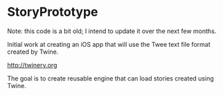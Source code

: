 StoryPrototype
==============

Note: this code is a bit old;  I intend to update it over the next few months.

Initial work at creating an iOS app that will use the Twee text file format created by Twine.

http://twinery.org

The goal is to create reusable engine that can load stories created using Twine.
